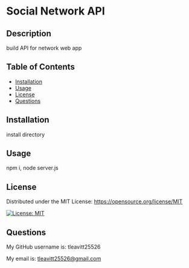 # Social Network API

## Description

build API for network web app

## Table of Contents

- [Installation](#installation)
- [Usage](#usage)
- [License](#license)
- [Questions](#questions)

## Installation

install directory

## Usage

npm i, node server.js

## License

Distributed under the MIT License: https://opensource.org/license/MIT

 [![License: MIT](https://img.shields.io/badge/License-MIT-yellow.svg)](https://opensource.org/licenses/MIT)

## Questions

My GitHub username is: tleavitt25526

My email is: tleavitt25526@gmail.com

